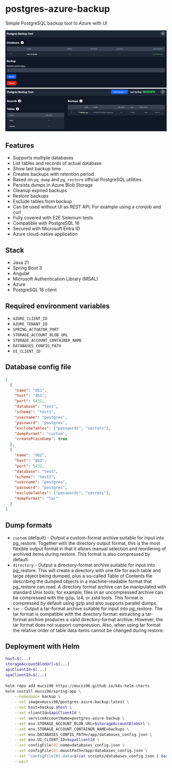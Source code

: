 # postgres-azure-backup

Simple PostgreSQL backup tool to Azure with UI

![PostgreSQL backup tool screenshot 1](docs/postrgress-backup-tool-1.png)
![PostgreSQL backup tool screenshot 2](docs/postrgress-backup-tool-2.png)

## Features

- Supports multiple databases
- List tables and records of actual database
- Show last backup time
- Creates backups with retention period
- Based on `pg_dump` and `pg_restore` official PostgreSQL utilities
- Persists dumps in Azure Blob Storage
- Cleanup expired backups
- Restore backups
- Exclude tables from backup
- Can be used without UI as REST API. For example using a cronjob and curl
- Fully covered with E2E Selenium tests
- Compatible with PostgreSQL 16
- Secured with Microsoft Entra ID
- Azure cloud-native application

## Stack

- Java 21
- Spring Boot 3
- Angular
- Microsoft Authentication Library (MSAL)
- Azure
- PostgreSQL 16 client

## Required environment variables

- `AZURE_CLIENT_ID`
- `AZURE_TENANT_ID`
- `SPRING_ACTUATOR_PORT`
- `STORAGE_ACCOUNT_BLOB_URL`
- `STORAGE_ACCOUNT_CONTAINER_NAME`
- `DATABASES_CONFIG_PATH`
- `UI_CLIENT_ID`

## Database config file

```json
[
  {
    "name": "db1",
    "host": "db1",
    "port": 5432,
    "database": "test",
    "schema": "test1",
    "username": "postgres",
    "password": "postgres",
    "excludeTables": ["passwords", "secrets"],
    "dumpFormat": "custom",
    "createPlainDump": true
  },
  {
    "name": "db2",
    "host": "db2",
    "port": 5432,
    "database": "test",
    "schema": "test2",
    "username": "postgres",
    "password": "postgres",
    "excludeTables": ["passwords", "secrets"],
    "dumpFormat": "tar"
  }
]
```

## Dump formats

- `custom` (default) - Output a custom-format archive suitable for input into pg_restore. Together with the directory output format, this is the most flexible output format in that it allows manual selection and reordering of archived items during restore. This format is also compressed by default.
- `directory` - Output a directory-format archive suitable for input into pg_restore. This will create a directory with one file for each table and large object being dumped, plus a so-called Table of Contents file describing the dumped objects in a machine-readable format that pg_restore can read. A directory format archive can be manipulated with standard Unix tools; for example, files in an uncompressed archive can be compressed with the gzip, lz4, or zstd tools. This format is compressed by default using gzip and also supports parallel dumps.
- `tar` - Output a tar-format archive suitable for input into pg_restore. The tar format is compatible with the directory format: extracting a tar-format archive produces a valid directory-format archive. However, the tar format does not support compression. Also, when using tar format the relative order of table data items cannot be changed during restore.

## Deployment with Helm

```bash
host=$(...)
storageAccountBlobUrl=$(...)
apiClientId=$(...)
spaClientId=$(...)

helm repo add mucsi96 https://mucsi96.github.io/k8s-helm-charts
helm install mucsi96/spring-app \
    --namespace backup \
    --set image=mucsi96/postgres-azure-backup:latest \
    --set host=backup.$host \
    --set clientId=$apiClientId \
    --set serviceAccountName=postgres-azure-backup \
    --set env.STORAGE_ACCOUNT_BLOB_URL=$storageAccountBlobUrl \
    --set env.STORAGE_ACCOUNT_CONTAINER_NAME=backups \
    --set env.DATABASES_CONFIG_PATH=/app/databases_config.json \
    --set env.UI_CLIENT_ID=$spaClientId \
    --set configFile[0].name=databases_config.json \
    --set configFile[0].mountPath=/app/databases_config.json \
    --set "configFile[0].data=$(cat scripts/databases_config.json | base64)" \
    --wait
```
